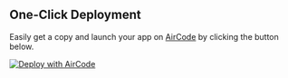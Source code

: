 ## One-Click Deployment

Easily get a copy and launch your app on [AirCode](https://aircode.io/) by clicking the button below.

[![Deploy with AirCode](https://aircode.io/aircode-deploy-button.svg)](https://aircode.io/dashboard?owner=Dammymure&repo=Ecommerce-serverless-backend&branch=main&path=&appname=E-commerce%20backend%20Project)